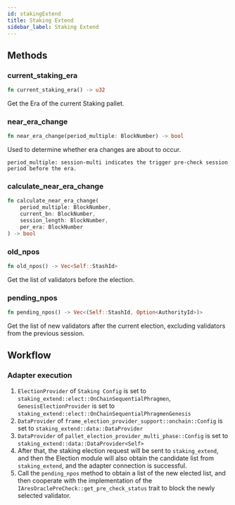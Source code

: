 ```yaml
---
id: stakingExtend
title: Staking Extend
sidebar_label: Staking Extend
---
```



## Methods

### current_staking_era

```rust
fn current_staking_era() -> u32
```

Get the Era of the current Staking pallet.

### near_era_change

```rust
fn near_era_change(period_multiple: BlockNumber) -> bool
```

Used to determine whether era changes are about to occur.
```text
period_multiple: session-multi indicates the trigger pre-check session period before the era.

```

### calculate_near_era_change

```rust
fn calculate_near_era_change(
    period_multiple: BlockNumber,
    current_bn: BlockNumber,
    session_length: BlockNumber,
    per_era: BlockNumber
) -> bool
```

### old_npos

```rust
fn old_npos() -> Vec<Self::StashId>
```

Get the list of validators before the election.

### pending_npos

```rust
fn pending_npos() -> Vec<(Self::StashId, Option<AuthorityId>)>
```

Get the list of new validators after the current election, excluding validators from the previous session.

## Workflow

### Adapter execution

1. `ElectionProvider` of `Staking Config` is set to `staking_extend::elect::OnChainSequentialPhragmen`,
   `GenesisElectionProvider` is set to `staking_extend::elect::OnChainSequentialPhragmenGenesis`
2. `DataProvider` of `frame_election_provider_support::onchain::Config` is set to `staking_extend::data::DataProvider`
3. `DataProvider` of `pallet_election_provider_multi_phase::Config` is set to `staking_extend::data::DataProvider<Self>`
4. After that, the staking election request will be sent to `staking_extend`,
   and then the Election module will also obtain the candidate list from `staking_extend`,
   and the adapter connection is successful.
5. Call the `pending_npos` method to obtain a list of the new elected list,
   and then cooperate with the implementation of the `IAresOraclePreCheck::get_pre_check_status` trait to block the newly selected validator. 
